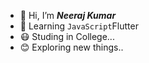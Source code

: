 - 👋 Hi, I’m ***Neeraj Kumar***
- 👀 Learning `JavaScript`Flutter
- 😷 Studing in College...
- 😊 Exploring new things..
